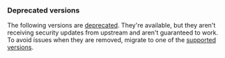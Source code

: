 ### Deprecated versions

The following versions are [deprecated](/other/glossary.html#deprecated-versions).
They're available, but they aren't receiving security updates from upstream and aren't guaranteed to work.
To avoid issues when they are removed,
migrate to one of the [supported versions](#supported-versions).
